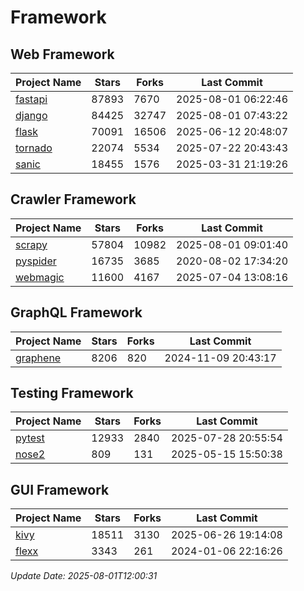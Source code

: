 # Framework

## Web Framework
| Project Name | Stars | Forks | Last Commit |
| ------------ | ----- | ----- | ----------- |
| [fastapi](https://github.com/fastapi/fastapi) | 87893 | 7670 | 2025-08-01 06:22:46 |
| [django](https://github.com/django/django) | 84425 | 32747 | 2025-08-01 07:43:22 |
| [flask](https://github.com/pallets/flask) | 70091 | 16506 | 2025-06-12 20:48:07 |
| [tornado](https://github.com/tornadoweb/tornado) | 22074 | 5534 | 2025-07-22 20:43:43 |
| [sanic](https://github.com/sanic-org/sanic) | 18455 | 1576 | 2025-03-31 21:19:26 |

## Crawler Framework
| Project Name | Stars | Forks | Last Commit |
| ------------ | ----- | ----- | ----------- |
| [scrapy](https://github.com/scrapy/scrapy) | 57804 | 10982 | 2025-08-01 09:01:40 |
| [pyspider](https://github.com/binux/pyspider) | 16735 | 3685 | 2020-08-02 17:34:20 |
| [webmagic](https://github.com/code4craft/webmagic) | 11600 | 4167 | 2025-07-04 13:08:16 |

## GraphQL Framework
| Project Name | Stars | Forks | Last Commit |
| ------------ | ----- | ----- | ----------- |
| [graphene](https://github.com/graphql-python/graphene) | 8206 | 820 | 2024-11-09 20:43:17 |

## Testing Framework
| Project Name | Stars | Forks | Last Commit |
| ------------ | ----- | ----- | ----------- |
| [pytest](https://github.com/pytest-dev/pytest) | 12933 | 2840 | 2025-07-28 20:55:54 |
| [nose2](https://github.com/nose-devs/nose2) | 809 | 131 | 2025-05-15 15:50:38 |

## GUI Framework
| Project Name | Stars | Forks | Last Commit |
| ------------ | ----- | ----- | ----------- |
| [kivy](https://github.com/kivy/kivy) | 18511 | 3130 | 2025-06-26 19:14:08 |
| [flexx](https://github.com/flexxui/flexx) | 3343 | 261 | 2024-01-06 22:16:26 |

*Update Date: 2025-08-01T12:00:31*
